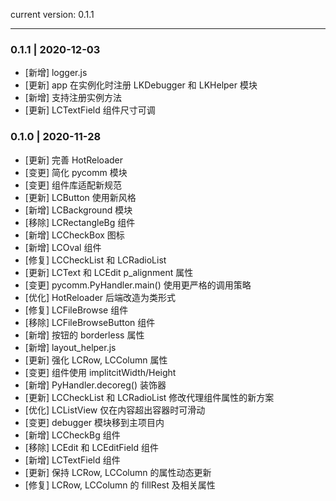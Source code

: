 current version: 0.1.1

--------------------------------------------------------------------------------

### 0.1.1 | 2020-12-03

- [新增] logger.js
- [更新] app 在实例化时注册 LKDebugger 和 LKHelper 模块
- [新增] 支持注册实例方法
- [更新] LCTextField 组件尺寸可调

### 0.1.0 | 2020-11-28

- [更新] 完善 HotReloader
- [变更] 简化 pycomm 模块
- [变更] 组件库适配新规范
- [更新] LCButton 使用新风格
- [新增] LCBackground 模块
- [移除] LCRectangleBg 组件
- [新增] LCCheckBox 图标
- [新增] LCOval 组件
- [修复] LCCheckList 和 LCRadioList
- [更新] LCText 和 LCEdit p_alignment 属性
- [变更] pycomm.PyHandler.main() 使用更严格的调用策略
- [优化] HotReloader 后端改造为类形式
- [修复] LCFileBrowse 组件
- [移除] LCFileBrowseButton 组件
- [新增] 按钮的 borderless 属性
- [新增] layout_helper.js
- [更新] 强化 LCRow, LCColumn 属性
- [变更] 组件使用 implitcitWidth/Height
- [新增] PyHandler.decoreg() 装饰器
- [更新] LCCheckList 和 LCRadioList 修改代理组件属性的新方案
- [优化] LCListView 仅在内容超出容器时可滑动
- [变更] debugger 模块移到主项目内
- [新增] LCCheckBg 组件
- [移除] LCEdit 和 LCEditField 组件
- [新增] LCTextField 组件
- [更新] 保持 LCRow, LCColumn 的属性动态更新
- [修复] LCRow, LCColumn 的 fillRest 及相关属性
